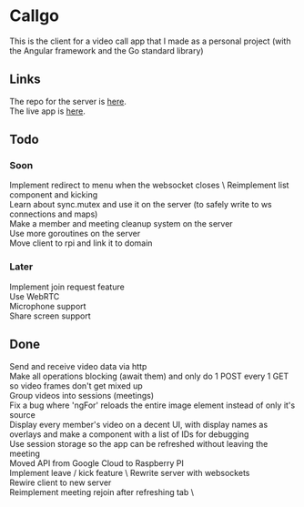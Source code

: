 # Callgo
This is the client for a video call app that I made as a personal project (with the Angular framework and the Go standard library)

## Links
The repo for the server is [here](https://github.com/HoriaBosoanca/callgo-server-ws). \
The live app is [here](https://callgo-client.vercel.app/menu).

## Todo
### Soon
Implement redirect to menu when the websocket closes \ 
Reimplement list component and kicking \
Learn about sync.mutex and use it on the server (to safely write to ws connections and maps) \
Make a member and meeting cleanup system on the server \
Use more goroutines on the server \
Move client to rpi and link it to domain 
### Later
Implement join request feature \
Use WebRTC \
Microphone support \
Share screen support

## Done
Send and receive video data via http \
Make all operations blocking (await them) and only do 1 POST every 1 GET so video frames don't get mixed up \
Group videos into sessions (meetings) \
Fix a bug where 'ngFor' reloads the entire image element instead of only it's source \
Display every member's video on a decent UI, with display names as overlays and make a component with a list of IDs for debugging \
Use session storage so the app can be refreshed without leaving the meeting \
Moved API from Google Cloud to Raspberry PI \
Implement leave / kick feature \ 
Rewrite server with websockets \
Rewire client to new server \
Reimplement meeting rejoin after refreshing tab \